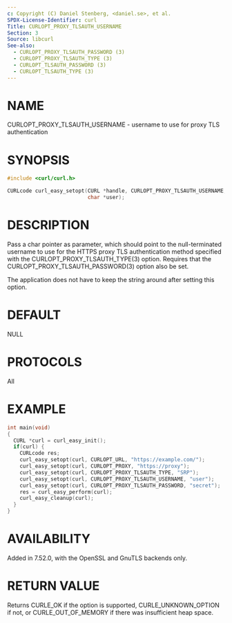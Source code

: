 ```yaml
---
c: Copyright (C) Daniel Stenberg, <daniel.se>, et al.
SPDX-License-Identifier: curl
Title: CURLOPT_PROXY_TLSAUTH_USERNAME
Section: 3
Source: libcurl
See-also:
  - CURLOPT_PROXY_TLSAUTH_PASSWORD (3)
  - CURLOPT_PROXY_TLSAUTH_TYPE (3)
  - CURLOPT_TLSAUTH_PASSWORD (3)
  - CURLOPT_TLSAUTH_TYPE (3)
---
```


# NAME

CURLOPT_PROXY_TLSAUTH_USERNAME - username to use for proxy TLS authentication

# SYNOPSIS

~~~c
#include <curl/curl.h>

CURLcode curl_easy_setopt(CURL *handle, CURLOPT_PROXY_TLSAUTH_USERNAME,
                          char *user);
~~~

# DESCRIPTION

Pass a char pointer as parameter, which should point to the null-terminated
username to use for the HTTPS proxy TLS authentication method specified with
the CURLOPT_PROXY_TLSAUTH_TYPE(3) option. Requires that the
CURLOPT_PROXY_TLSAUTH_PASSWORD(3) option also be set.

The application does not have to keep the string around after setting this
option.

# DEFAULT

NULL

# PROTOCOLS

All

# EXAMPLE

~~~c
int main(void)
{
  CURL *curl = curl_easy_init();
  if(curl) {
    CURLcode res;
    curl_easy_setopt(curl, CURLOPT_URL, "https://example.com/");
    curl_easy_setopt(curl, CURLOPT_PROXY, "https://proxy");
    curl_easy_setopt(curl, CURLOPT_PROXY_TLSAUTH_TYPE, "SRP");
    curl_easy_setopt(curl, CURLOPT_PROXY_TLSAUTH_USERNAME, "user");
    curl_easy_setopt(curl, CURLOPT_PROXY_TLSAUTH_PASSWORD, "secret");
    res = curl_easy_perform(curl);
    curl_easy_cleanup(curl);
  }
}
~~~

# AVAILABILITY

Added in 7.52.0, with the OpenSSL and GnuTLS backends only.

# RETURN VALUE

Returns CURLE_OK if the option is supported, CURLE_UNKNOWN_OPTION if not, or
CURLE_OUT_OF_MEMORY if there was insufficient heap space.
